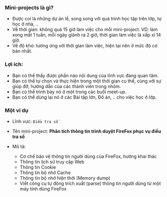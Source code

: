 ### Mini-projects là gì?

* Được coi là những dự án lề, song song với quá trình học tập trên lớp, tự học ở nhà, ..
* Về thời gian: không quá 15 giờ làm việc cho mỗi mini-project. VD: làm xong mất 1 tuần, mỗi ngày giành ra 2 giờ, thời gian làm việc là xấp xỉ 14 giờ.
* Về độ khó: tương ứng với thời gian làm việc, hiện tại nên ở mức độ cơ bản nhất.

### Lợi ích:

* Bạn có thể thấy được phần nào nội dung của lĩnh vực đang quan tâm.
* Bạn có thể tự chọn và thực hiện trong một thời gian cụ thể, cùng với sự giúp đỡ, hướng dẫn của các thành viên trong nhóm.
* Bạn có thể trình bày nó ở một trong các buổi meet-up.
* Bạn có thể dùng lại nó ở các Bài tập lớn, Đồ án, .. cho việc học ở lớp.

### Một ví dụ

* Lĩnh vực: `Điều tra số`

* Tên mini-project: **Phân tích thông tin trình duyệt FireFox phục vụ điều tra số**

* Mô tả:
	* Cơ chế bảo vệ thông tin người dùng của FireFox, hướng khai thác
	* Thông tin lịch sử truy cập Web
	* Thông tin Cookie
	* Thông tin bộ nhớ Cache
	* Thông tin bộ nhớ hiện thời (Memory dump)
	* Viết công cụ tự động trích xuất (parse) thông tin người dùng từ một máy tính dùng FireFox
